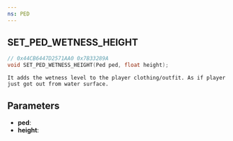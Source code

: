 ```yaml
---
ns: PED
---
```

## SET_PED_WETNESS_HEIGHT

```c
// 0x44CB6447D2571AA0 0x7B33289A
void SET_PED_WETNESS_HEIGHT(Ped ped, float height);
```

```
It adds the wetness level to the player clothing/outfit. As if player just got out from water surface.

```

## Parameters
* **ped**:
* **height**:
